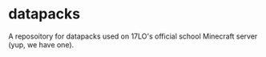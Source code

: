# datapacks
A reposoitory for datapacks used on 17LO's official school Minecraft server (yup, we have one).
